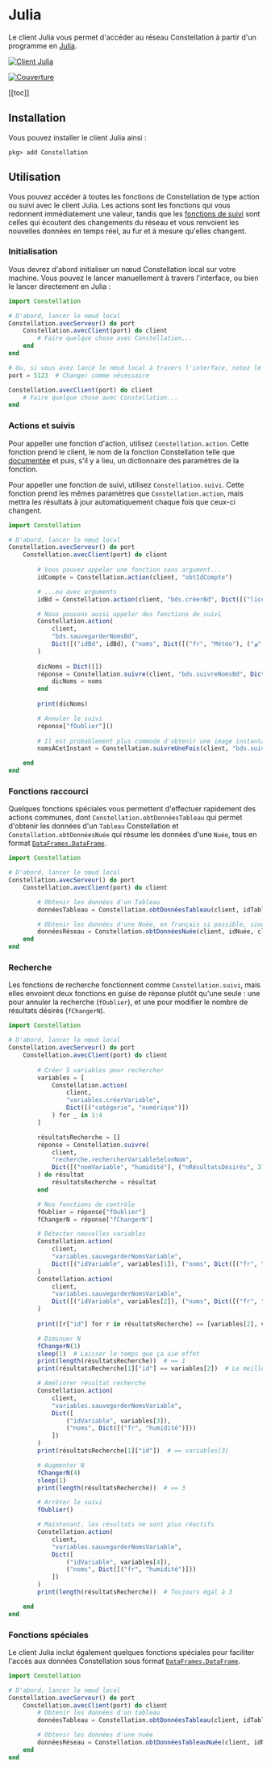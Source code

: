 # Julia
Le client Julia vous permet d'accéder au réseau Constellation à partir d'un programme en [Julia](https://julialang.org/).

[![Client Julia](https://github.com/reseau-constellation/Constellation.jl/actions/workflows/CI.yml/badge.svg)](https://github.com/reseau-constellation/Constellation.jl/actions/workflows/CI.yml)

[![Couverture](https://codecov.io/gh/reseau-constellation/Constellation.jl/branch/principale/graph/badge.svg?token=1HbFsyDC8y)](https://codecov.io/gh/reseau-constellation/Constellation.jl)

[[toc]]

## Installation
Vous pouvez installer le client Julia ainsi :

```
pkg> add Constellation
```

## Utilisation
Vous pouvez accéder à toutes les fonctions de Constellation de type action ou suivi avec le client Julia. Les actions sont les fonctions qui vous redonnent immédiatement une valeur, tandis que les [fonctions de suivi](../../ipa/introduction.md#quelques-concepts) sont celles qui écoutent des changements du réseau et vous renvoient les nouvelles données en temps réel, au fur et à mesure qu'elles changent.

### Initialisation
Vous devrez d'abord initialiser un nœud Constellation local sur votre machine. Vous pouvez le lancer manuellement à travers l'interface, ou bien le lancer directement en Julia :

```Julia
import Constellation

# D'abord, lancer le nœud local
Constellation.avecServeur() do port
    Constellation.avecClient(port) do client
        # Faire quelque chose avec Constellation...
    end
end

# Ou, si vous avez lancé le nœud local à travers l'interface, notez le numéro de port et puis lancer le client directement
port = 5123  # Changer comme nécessaire

Constellation.avecClient(port) do client
    # Faire quelque chose avec Constellation...
end
```

### Actions et suivis
Pour appeller une fonction d'action, utilisez `Constellation.action`. Cette fonction prend le client, le nom de la fonction Constellation telle que [documentée](../../ipa/introduction.md) et puis, s'il y a lieu, un dictionnaire des paramètres de la fonction.

Pour appeller une fonction de suivi, utilisez `Constellation.suivi`. Cette fonction prend les mêmes paramètres que `Constellation.action`, mais mettra les résultats à jour automatiquement chaque fois que ceux-ci changent.

```Julia
import Constellation

# D'abord, lancer le nœud local
Constellation.avecServeur() do port
    Constellation.avecClient(port) do client
        
        # Vous pouvez appeler une fonction sans argument...
        idCompte = Constellation.action(client, "obtIdCompte")

        # ...ou avec arguments
        idBd = Constellation.action(client, "bds.créerBd", Dict([("licence", "ODbl-1_0")]))

        # Nous pouvons aussi appeler des fonctions de suivi
        Constellation.action(
            client, 
            "bds.sauvegarderNomsBd", 
            Dict([("idBd", idBd), ("noms", Dict([("fr", "Météo"), ("த", "காலநிலை")]))])
        )
        
        dicNoms = Dict([])
        réponse = Constellation.suivre(client, "bds.suivreNomsBd", Dict([("id", idBd)])) do noms
            dicNoms = noms
        end
        
        print(dicNoms)

        # Annuler le suivi
        réponse["fOublier"]()  
        
        # Il est probablement plus commode d'obtenir une image instantanée du résultat
        nomsÀCetInstant = Constellation.suivreUneFois(client, "bds.suivreNomsBd", Dict([("id", idBd)]))

    end
end

```

### Fonctions raccourci
Quelques fonctions spéciales vous permettent d'effectuer rapidement des actions communes, dont `Constellation.obtDonnéesTableau` qui permet d'obtenir les données d'un `Tableau` Constellation et `Constellation.obtDonnéesNuée` qui résume les données d'une `Nuée`, tous en format [`DataFrames.DataFrame`](https://dataframes.juliadata.org/stable/).

```Julia
import Constellation

# D'abord, lancer le nœud local
Constellation.avecServeur() do port
    Constellation.avecClient(port) do client

        # Obtenir les données d'un Tableau
        donnéesTableau = Constellation.obtDonnéesTableau(client, idTableau)

        # Obtenir les données d'une Nuée, en français si possible, sinon en alemand
        donnéesRéseau = Constellation.obtDonnéesNuée(client, idNuée, clefTableau, ["fr", "de"])
    end
end
```

### Recherche
Les fonctions de recherche fonctionnent comme `Constellation.suivi`, mais elles envoient deux fonctions en guise de réponse plutôt qu'une seule : une pour annuler la recherche (`fOublier`), et une pour modifier le nombre de résultats désirés (`fChangerN`).

```Julia
import Constellation

# D'abord, lancer le nœud local
Constellation.avecServeur() do port
    Constellation.avecClient(port) do client
        
        # Créer 5 variables pour rechercher
        variables = [
            Constellation.action(
                client, 
                "variables.créerVariable", 
                Dict([("catégorie", "numérique")])
            ) for _ in 1:4
        ]

        résultatsRecherche = []
        réponse = Constellation.suivre(
            client, 
            "recherche.rechercherVariableSelonNom", 
            Dict([("nomVariable", "humidité"), ("nRésultatsDésirés", 3)])
        ) do résultat
            résultatsRecherche = résultat
        end

        # Nos fonctions de contrôle
        fOublier = réponse["fOublier"]
        fChangerN = réponse["fChangerN"]

        # Détecter nouvelles variables
        Constellation.action(
            client, 
            "variables.sauvegarderNomsVariable", 
            Dict([("idVariable", variables[1]), ("noms", Dict([("fr", "Humidite")]))])
        )
        Constellation.action(
            client, 
            "variables.sauvegarderNomsVariable", 
            Dict([("idVariable", variables[2]), ("noms", Dict([("fr", "humidite")]))])
        )
        
        print([r["id"] for r in résultatsRecherche] == [variables[2], variables[1]])

        # Diminuer N
        fChangerN(1)
        sleep(1)  # Laisser le temps que ça aie effet
        print(length(résultatsRecherche))  # == 1
        print(résultatsRecherche[1]["id"] == variables[2])  # Le meilleur résultat devrait être retenu

        # Améliorer résultat recherche
        Constellation.action(
            client, 
            "variables.sauvegarderNomsVariable", 
            Dict([
                ("idVariable", variables[3]), 
                ("noms", Dict([("fr", "humidité")]))
            ])
        )
        print(résultatsRecherche[1]["id"])  # == variables[3]

        # Augmenter N
        fChangerN(4)
        sleep(1)
        print(length(résultatsRecherche))  # == 3

        # Arrêter le suivi
        fOublier()

        # Maintenant, les résultats ne sont plus réactifs
        Constellation.action(
            client, 
            "variables.sauvegarderNomsVariable", 
            Dict([
                ("idVariable", variables[4]), 
                ("noms", Dict([("fr", "humidité")]))
            ])
        )
        print(length(résultatsRecherche))  # Toujours égal à 3

    end
end
```

### Fonctions spéciales
Le client Julia inclut également quelques fonctions spéciales pour faciliter l'accès aux données Constellation sous format [`DataFrames.DataFrame`](https://dataframes.juliadata.org/stable/).

```Julia
import Constellation

# D'abord, lancer le nœud local
Constellation.avecServeur() do port
    Constellation.avecClient(port) do client
        # Obtenir les données d'un tableau
        donnéesTableau = Constellation.obtDonnéesTableau(client, idTableau, ["த", "fr"])

        # Obtenir les données d'une nuée
        donnéesRéseau = Constellation.obtDonnéesTableauNuée(client, idNuée, clefTableau, ["fr"])
    end
end
```
